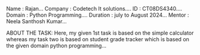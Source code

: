 Name : Rajan...
Company : Codetech It solutions....
ID : CT08DS4340....
Domain : Python Programming....
Duration : july to August 2024...
Mentor : Neela Santhosh Kumar...

ABOUT THE TASK: Here, my given 1st task is based on the simple calculator whereas
my task two is based on student grade tracker which is based on the given domain python programming... 

